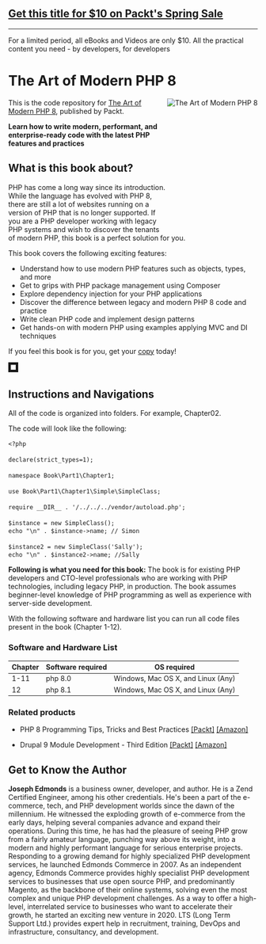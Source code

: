 ## [Get this title for $10 on Packt's Spring Sale](https://www.packt.com/B16888?utm_source=github&utm_medium=packt-github-repo&utm_campaign=spring_10_dollar_2022)
-----
For a limited period, all eBooks and Videos are only $10. All the practical content you need \- by developers, for developers

# The Art of Modern PHP 8

<a href="https://www.packtpub.com/product/the-art-of-modern-php-8/9781800566156"><img src="https://static.packt-cdn.com/products/9781800566156/cover/smaller" alt="The Art of Modern PHP 8" height="256px" align="right"></a>

This is the code repository for [The Art of Modern PHP 8](https://www.packtpub.com/product/the-art-of-modern-php-8/9781800566156), published by Packt.

**Learn how to write modern, performant, and enterprise-ready code with the latest PHP features and practices**

## What is this book about?
PHP has come a long way since its introduction. While the language has evolved with PHP 8, there are still a lot of websites running on a version of PHP that is no longer supported. If you are a PHP developer working with legacy PHP systems and wish to discover the tenants of modern PHP, this book is a perfect solution for you.

This book covers the following exciting features: 
* Understand how to use modern PHP features such as objects, types, and more
* Get to grips with PHP package management using Composer
* Explore dependency injection for your PHP applications
* Discover the difference between legacy and modern PHP 8 code and practice
* Write clean PHP code and implement design patterns
* Get hands-on with modern PHP using examples applying MVC and DI techniques

If you feel this book is for you, get your [copy](https://www.amazon.com/dp/1800566158) today!

<a href="https://www.packtpub.com/?utm_source=github&utm_medium=banner&utm_campaign=GitHubBanner"><img src="https://raw.githubusercontent.com/PacktPublishing/GitHub/master/GitHub.png" 
alt="https://www.packtpub.com/" border="5" /></a>


## Instructions and Navigations
All of the code is organized into folders. For example, Chapter02.

The code will look like the following:
```
<?php

declare(strict_types=1);

namespace Book\Part1\Chapter1;

use Book\Part1\Chapter1\Simple\SimpleClass;

require __DIR__ . '/../../../vendor/autoload.php';

$instance = new SimpleClass();
echo "\n" . $instance->name; // Simon

$instance2 = new SimpleClass('Sally');
echo "\n" . $instance2->name; //Sally
```

**Following is what you need for this book:**
	The book is for existing PHP developers and CTO-level professionals who are working with PHP technologies, including legacy PHP, in production. The book assumes beginner-level knowledge of PHP programming as well as experience with server-side development.

With the following software and hardware list you can run all code files present in the book (Chapter 1-12).

### Software and Hardware List

| Chapter  | Software required                   | OS required                        |
| -------- | ------------------------------------| -----------------------------------|
| 1-11        | php 8.0                    | Windows, Mac OS X, and Linux (Any) |
| 12        | php 8.1          | Windows, Mac OS X, and Linux (Any) |

### Related products <Other books you may enjoy>
* PHP 8 Programming Tips, Tricks and Best Practices [[Packt]](https://www.packtpub.com/product/php-8-programming-tips-tricks-and-best-practices/9781801071871) [[Amazon]](https://www.amazon.com/dp/180107187X)

* Drupal 9 Module Development - Third Edition [[Packt]](https://www.packtpub.com/product/drupal-9-module-development-third-edition/9781800204621) [[Amazon]](https://www.amazon.com/dp/1800204620)

## Get to Know the Author
**Joseph Edmonds**
is a business owner, developer, and author. He is a Zend Certified
Engineer, among his other credentials.
He's been a part of the e-commerce, tech, and PHP development worlds since the dawn of
the millennium. He witnessed the exploding growth of e-commerce from the early days,
helping several companies advance and expand their operations. During this time, he has
had the pleasure of seeing PHP grow from a fairly amateur language, punching way above
its weight, into a modern and highly performant language for serious enterprise projects.
Responding to a growing demand for highly specialized PHP development services, he
launched Edmonds Commerce in 2007. As an
independent agency, Edmonds Commerce provides highly specialist PHP development
services to businesses that use open source PHP, and predominantly Magento, as the
backbone of their online systems, solving even the most complex and unique PHP
development challenges.
As a way to offer a high-level, interrelated service to businesses who want to accelerate
their growth, he started an exciting new venture in 2020. LTS (Long Term Support Ltd.)
provides expert help in recruitment, training, DevOps and infrastructure, consultancy,
and development.


